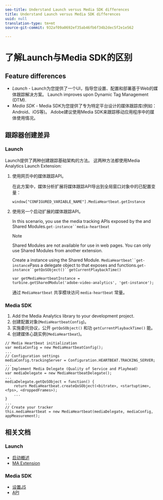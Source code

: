 ```yaml
---
seo-title: Understand Launch versus Media SDK differences
title: Understand Launch versus Media SDK differences
uuid: null
translation-type: tm+mt
source-git-commit: 932af09a0692ef35ab46fb6f34b2dec5f2e1e562

---
```



# 了解Launch与Media SDK的区别

## Feature differences

* *Launch* - Launch为您提供了一个UI，指导您设置、配置和部署基于Web的媒体跟踪解决方案。 Launch improves upon Dynamic Tag Management (DTM).
* *Media SDK* - Media SDK为您提供了专为特定平台设计的媒体跟踪库(例如：Android、iOS等)。 Adobe建议使用Media SDK来跟踪移动应用程序中的媒体使用情况。

## 跟踪器创建差异

### Launch

Launch提供了两种创建跟踪基础架构的方法。 这两种方法都使用Media Analytics Launch Extension:

1. 使用网页中的媒体跟踪API。

   在此方案中，媒体分析扩展将媒体跟踪API导出到全局窗口对象中的已配置变量：

   ```
   window["CONFIGURED_VARIABLE_NAME"].MediaHeartbeat.getInstance
   ```

1. 使用另一个启动扩展的媒体跟踪API。

   In this scenario, you use the media tracking APIs exposed by the  and  Shared Modules.`get-instance``media-heartbeat`

   >[!NOTE]
   >
   >Shared Modules are not available for use in web pages. You can only use Shared Modules from another extension.

   Create a  instance using the  Shared Module.
`MediaHeartbeat``get-instance`Pass a delegate object to  that exposes  and  functions.`get-instance``getQoSObject()``getCurrentPlaybackTime()`

   ```
   var getMediaHeartbeatInstance =
   turbine.getSharedModule('adobe-video-analytics', 'get-instance');
   ```

   通过 `MediaHeartbeat` 共享模块访问 `media-heartbeat` 常量。

### Media SDK

1. Add the Media Analytics library to your development project.
1. 创建配置对象(`MediaHeartbeatConfig`)。
1. 实施委托协议，公开 `getQoSObject()` 和功 `getCurrentPlaybackTime()` 能。
1. 创建媒体心跳实例(`MediaHeartbeat`)。

```
// Media Heartbeat initialization
var mediaConfig = new MediaHeartbeatConfig();
...
// Configuration settings
mediaConfig.trackingServer = Configuration.HEARTBEAT.TRACKING_SERVER;
...
// Implement Media Delegate (Quality of Service and Playhead)
var mediaDelegate = new MediaHeartbeatDelegate();
...
mediaDelegate.getQoSObject = function() {
    return MediaHeartbeat.createQoSObject(<bitrate>, <startuptime>, <fps>, <droppedFrames>);
    ...
}
...
// Create your tracker
this.mediaHeartbeat = new MediaHeartbeat(mediaDelegate, mediaConfig, appMeasurement);
```

## 相关文档

### Launch

* [启动概述](https://docs.adobe.com/content/help/en/launch/using/overview.html)
* [MA Extension](https://docs.adobe.com/content/help/en/launch/using/extensions-ref/adobe-extension/media-analytics-extension/overview.html)

### Media SDK

* [设置JS](/help/sdk-implement/setup/set-up-js.md)
* [API](https://adobe-marketing-cloud.github.io/media-sdks/reference/javascript/MediaHeartbeat.html)

